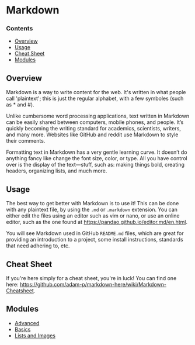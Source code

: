# Markdown

<!--TOC_START-->
### Contents
- [Overview](#overview)
- [Usage](#usage)
- [Cheat Sheet](#cheat-sheet)
- [Modules](#modules)

<!--TOC_END-->
## Overview
Markdown is a way to write content for the web. It's written in what people call 'plaintext'; this is just the regular alphabet, with a few symboles (such as * and #).

Unlike cumbersome word processing applications, text written in Markdown can be easily shared between computers, mobile phones, and people. It’s quickly becoming the writing standard for academics, scientists, writers, and many more. Websites like GitHub and reddit use Markdown to style their comments.

Formatting text in Markdown has a very gentle learning curve. It doesn’t do anything fancy like change the font size, color, or type. All you have control over is the display of the text—stuff, such as: making things bold, creating headers, organizing lists, and much more.

## Usage
The best way to get better with Markdown is to use it! This can be done with any plaintext file, by using the `.md` or `.markdown` extension. You can either edit the files using an editor such as vim or nano, or use an online editor, such as the one found at <https://pandao.github.io/editor.md/en.html>.

You will see Markdown used in GitHub `README.md` files, which are great for providing an introduction to a project, some install instructions, standards that need adhering to, etc.

## Cheat Sheet
If you're here simply for a cheat sheet, you're in luck! You can find one here: <https://github.com/adam-p/markdown-here/wiki/Markdown-Cheatsheet>.


<!--MODULES_START-->
## Modules
- [Advanced](./modules/advanced)
- [Basics](./modules/basics)
- [Lists and Images](./modules/lists_images)
<!--MODULES_END-->
